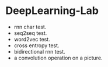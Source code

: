 # DeepLearning-Lab
* rnn char test.
* seq2seq test.
* word2vec test.
* cross entropy test.
* bidirectional rnn test.
* a convolution operation on a picture. 
